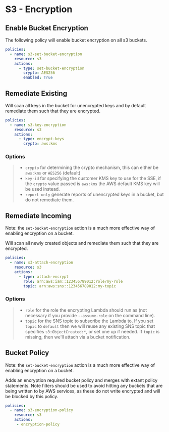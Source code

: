 # S3 - Encryption

## Enable Bucket Encryption

The following policy will enable bucket encryption on all s3 buckets.

``` yaml
policies:
  - name: s3-set-bucket-encryption
    resource: s3
    actions:
      - type: set-bucket-encryption
        crypto: AES256
        enabled: True
```

## Remediate Existing

Will scan all keys in the bucket for unencrypted keys and by default
remediate them such that they are encrypted.

``` yaml
policies:
  - name: s3-key-encryption
    resource: s3
    actions:
      - type: encrypt-keys
        crypto: aws:kms
```

### Options

> -   `crypto` for determining the crypto mechanism, this can either be
>     `aws:kms` or `AES256` (default)
> -   `key-id` for specifying the customer KMS key to use for the SSE,
>     if the `crypto` value passed is `aws:kms` the AWS default KMS key
>     will be used instead.
> -   `report-only` generate reports of unencrypted keys in a bucket,
>     but do not remediate them.

## Remediate Incoming

Note: the `set-bucket-encryption` action is a much more effective way of
enabling encryption on a bucket.

Will scan all newly created objects and remediate them such that they
are encrypted.

``` yaml
policies:
  - name: s3-attach-encryption
    resource: s3
    actions:
      - type: attach-encrypt
        role: arn:aws:iam::123456789012:role/my-role
        topic: arn:aws:sns::123456789012:my-topic
```

### Options

> -   `role` for the role the encrypting Lambda should run as (not
>     necessary if you provide `--assume-role` on the command line).
> -   `topic` for the SNS topic to subscribe the Lambda to. If you set
>     `topic` to `default` then we will reuse any existing SNS topic
>     that specifies `s3:ObjectCreated:*`, or set one up if needed. If
>     `topic` is missing, then we\'ll attach via a bucket notification.

## Bucket Policy

Note: the `set-bucket-encryption` action is a much more effective way of
enabling encryption on a bucket.

Adds an encryption required bucket policy and merges with extant policy
statements. Note filters should be used to avoid hitting any buckets
that are being written to by AWS services, as these do not write
encrypted and will be blocked by this policy.

``` yaml
policies:
  - name: s3-encryption-policy
    resource: s3
    actions:
     - encryption-policy
```
